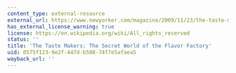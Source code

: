 ```yaml
---
content_type: external-resource
external_url: https://www.newyorker.com/magazine/2009/11/23/the-taste-makers
has_external_license_warning: true
license: https://en.wikipedia.org/wiki/All_rights_reserved
status: ''
title: 'The Taste Makers: The Secret World of the Flavor Factory'
uid: 0575f123-9e2f-447d-b508-74f7e5afaea5
wayback_url: ''
---
```


